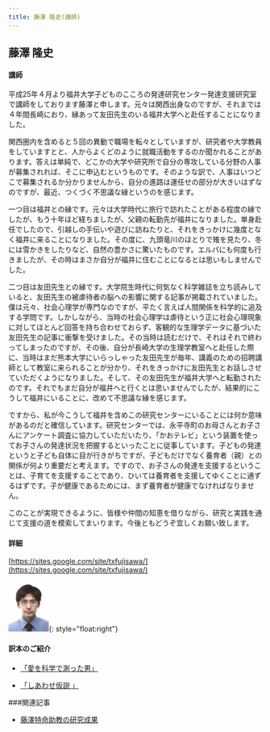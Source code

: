 ```yaml
---
title: 藤澤 隆史(講師)
---
```


## 藤澤 隆史

#### 講師

平成25年４月より福井大学子どものこころの発達研究センター発達支援研究室で講師をしております藤澤と申します。元々は関西出身なのですが、それまでは４年間長崎におり、縁あって友田先生のいる福井大学へと赴任することになりました。

関西圏内を含めると５回の異動で職場を転々としていますが、研究者や大学教員をしていますとと、人からよくどのように就職活動をするのか聞かれることがあります。答えは単純で、どこかの大学や研究所で自分の専攻している分野の人事が募集されれば、そこに申込むというものです。そのような訳で、人事はいつどこで募集されるか分かりませんから、自分の進路は運任せの部分が大きいはずなのですが、最近、つくづく不思議な縁というのを感じます。

一つ目は福井との縁です。元々は大学時代に旅行で訪れたことがある程度の縁でしたが、もう十年ほど経ちましたが、父親の転勤先が福井になりました。単身赴任でしたので、引越しの手伝いや遊びに訪ねたりと、それをきっかけに幾度となく福井に来ることになりました。その度に、九頭竜川のほとりで雉を見たり、冬には雪かきをしたりなど、自然の豊かさに驚いたものです。エルパにも何度も行きましたが、その時はまさか自分が福井に住むことになるとは思いもしませんでした。

二つ目は友田先生との縁です。大学院生時代に何気なく科学雑誌を立ち読みしていると、友田先生の被虐待者の脳への影響に関する記事が掲載されていました。僕は元々、社会心理学が専門なのですが、平たく言えば人間関係を科学的に追及する学問です。しかしながら、当時の社会心理学は虐待という正に社会心理現象に対してほとんど回答を持ち合わせておらず、客観的な生理学データに基づいた友田先生の記事に衝撃を受けました。その当時は読むだけで、それはそれで終わってしまったのですが、その後、自分が長崎大学の生理学教室へと赴任した際に、当時はまだ熊本大学にいらっしゃった友田先生が毎年、講義のための招聘講師として教室に来られることが分かり、それをきっかけに友田先生とお話しさせていただくようになりました。そして、その友田先生が福井大学へと転勤されたのです。それでもまだ自分が福井へと行くとは思いませんでしたが、結果的にこうして福井にいることに、改めて不思議な縁を感じます。

ですから、私が今こうして福井を含めこの研究センターにいることには何か意味があるのだと確信しています。研究センターでは、永平寺町のお母さんとお子さんにアンケート調査に協力していただいたり、「かおテレビ」という装置を使ってお子さんの発達状況を把握するといったことに従事しています。子どもの発達というと子ども自体に目が行きがちですが、子どもだけでなく養育者（親）との関係が何より重要だと考えます。ですので、お子さんの発達を支援するということは、子育てを支援することであり、ひいては養育者を支援してゆくことに通ずるはずです。子が健康であるためには、まず養育者が健康でなければなりません。

このことが実現できるように、皆様や仲間の知恵を借りながら、研究と実践を通じて支援の道を模索してまいります。今後ともどうぞ宜しくお願い致します。

#### 詳細
[https://sites.google.com/site/txfujisawa/](https://sites.google.com/site/txfujisawa/)

![藤澤隆史](/images/fujisawa.png){: style="float:right"}


#### 訳本のご紹介　

- [「愛を科学で測った男」](http://www.7netshopping.jp/books/detail/-/accd/1106429031/)

- [「しあわせ仮説 」](http://www.amazon.co.jp/しあわせ仮説-ジョナサン・ハイト/dp/4788512327)

###関連記事

* [藤澤特命助教の研究成果](/resources/fujisawa_articles.pdf)
